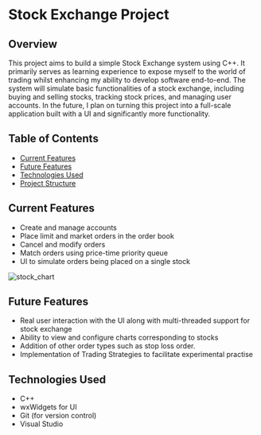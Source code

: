 # Stock Exchange Project

## Overview

This project aims to build a simple Stock Exchange system using C++. It primarily serves as learning experience to expose myself to the world of trading whilst enhancing my ability to develop software end-to-end. The system will simulate basic functionalities of a stock exchange, including buying and selling stocks, tracking stock prices, and managing user accounts. In the future, I plan on turning this project into a full-scale application built with a UI and significantly more functionality.

## Table of Contents

- [Current Features](#current-features)
- [Future Features](#future-features)
- [Technologies Used](#technologies-used)
- [Project Structure](#project-structure)

## Current Features

- Create and manage accounts
- Place limit and market orders in the order book
- Cancel and modify orders
- Match orders using price-time priority queue
- UI to simulate orders being placed on a single stock

![stock_chart](https://github.com/user-attachments/assets/56220baf-29dd-4f9b-bfed-1e33bb6cbbba)

## Future Features

- Real user interaction with the UI along with multi-threaded support for stock exchange
- Ability to view and configure charts corresponding to stocks
- Addition of other order types such as stop loss order.
- Implementation of Trading Strategies to facilitate experimental practise

## Technologies Used

- C++
- wxWidgets for UI
- Git (for version control)
- Visual Studio
